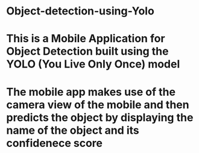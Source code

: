 # Object-detection-using-Yolo

# This is a Mobile Application for Object Detection built using the YOLO (You Live Only Once) model
# The mobile app makes use of the camera view of the mobile and then predicts the object by displaying the name of the object and its confidenece score
